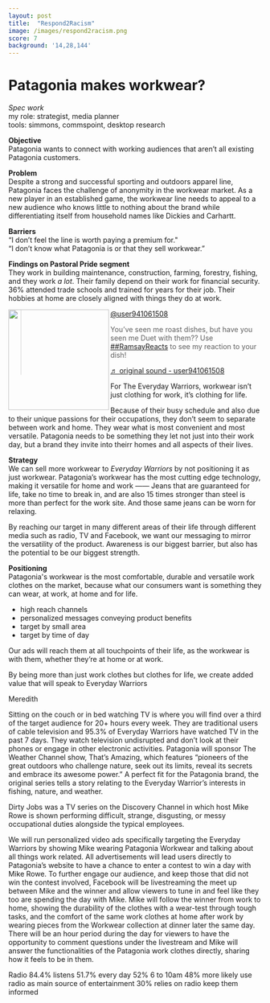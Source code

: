 ```yaml
---
layout: post
title:  "Respond2Racism"
image: /images/respond2racism.png
score: 7
background: '14,28,144'
---
```


# Patagonia makes workwear?
_Spec work_  
my role: strategist, media planner  
tools: simmons, commspoint, desktop research


__Objective__  
Patagonia wants to connect with working audiences that aren’t all existing Patagonia customers.

__Problem__  
Despite a strong and successful sporting and outdoors apparel line, Patagonia faces the challenge of anonymity in the workwear market. As a new player in an established game, the workwear line needs to appeal to a new audience who knows little to nothing about the brand while differentiating itself from household names like Dickies and Carhartt.

__Barriers__  
“I don’t feel the line is worth paying a premium for."  
“I don’t know what Patagonia is or that they sell workwear.”

__Findings on Pastoral Pride segment__  
They work in building maintenance, construction, farming, forestry, fishing, and they work *a lot*.
Their family depend on their work for financial security.
36% attended trade schools and trained for years for their job.
Their hobbies at home are closely aligned with things they do at work.


<img align="left" width="auto" height="200" src="/images/patagonia.png">

<blockquote class="tiktok-embed" cite="https://www.tiktok.com/@user941061508/video/6854781032428752133" data-video-id="6854781032428752133" style="max-width: auto;min-width: 325px;" > <section> <a target="_blank" title="@user941061508" href="https://www.tiktok.com/@user941061508">@user941061508</a> <p>You’ve seen me roast dishes, but have you seen me Duet with them?? Use <a title="RamsayReacts" target="_blank" href="https://www.tiktok.com/tag/RamsayReacts">##RamsayReacts</a> to see my reaction to your dish!</p> <a target="_blank" title="♬ original sound - user941061508" href="https://www.tiktok.com/music/original-sound-6854781109314669317">♬ original sound - user941061508</a> </section> </blockquote> <script async src="https://www.tiktok.com/embed.js"></script>
For 
The Everyday Warriors, 
workwear isn’t just clothing for work, it’s clothing for life.

Because of their busy schedule and also due to their unique passions for their occupations, they don’t seem to separate between work and home. They wear what is most convenient and most versatile. Patagonia needs to be something they let not just into their work day, but a brand they invite into theirr homes and all aspects of their lives.

__Strategy__  
We can sell more workwear to *Everyday Warriors* by not positioning it as just workwear. 
Patagonia’s workwear has the most cutting edge technology, making it versatile for home and work —— Jeans that are guaranteed for life, take no time to break in, and are also 15 times stronger than steel is more than perfect for the work site. And those same jeans can be worn for relaxing.

By reaching our target in many different areas of their life through different media such as radio, TV and Facebook, we want our messaging to mirror the versatility of the product. 
Awareness is our biggest barrier, but also has the potential to be our biggest strength.

__Positioning__  
Patagonia's workwear is the most comfortable, durable and versatile work clothes on the market, because what our consumers want is something they can wear, at work, at home and for life.



- high reach channels 
- personalized messages conveying product benefits
- target by small area
- target by time of day 

Our ads will reach them at all touchpoints of their life, as the workwear is with them, whether they’re at home or at work.

By being more than just work clothes but clothes for life, we create added value that will speak to Everyday Warriors 

Meredith 

Sitting on the couch or in bed watching TV is where you will find over a third of the target audience for 20+ hours every week. They are traditional users of cable television and 95.3% of Everyday Warriors have watched TV in the past 7 days. They watch television undisrupted and don’t look at their phones or engage in other electronic activities. 
Patagonia will sponsor The Weather Channel show, That’s Amazing, which features “pioneers of the great outdoors who challenge nature, seek out its limits, reveal its secrets and embrace its awesome power.” A perfect fit for the Patagonia brand, the original series tells a story relating to the Everyday Warrior’s interests in fishing, nature, and weather. 


Dirty Jobs was a TV series on the Discovery Channel in which host Mike Rowe is shown performing difficult, strange, disgusting, or messy occupational duties alongside the typical employees.

We will  run personalized video ads specifically targeting the Everyday Warriors by showing Mike wearing Patagonia Workwear and talking about all things work related. All advertisements will lead users directly to Patagonia’s website to have a chance to enter a contest to win a day with Mike Rowe. To further engage our audience, and keep those that did not win the contest involved, Facebook will be livestreaming the meet up between Mike and the winner and allow viewers to tune in and feel like they too are spending the day with Mike. Mike will follow the winner from work to home, showing the durability of the clothes with a wear-test through tough tasks, and the comfort of the same work clothes at home after work by wearing pieces from the Workwear collection at dinner later the same day. There will be an hour period during the day for viewers to have the opportunity to comment questions under the livestream and Mike will answer the functionalities of the Patagonia work clothes directly, sharing how it feels to be in them.


Radio
84.4% listens
51.7% every day 
52% 6 to 10am 
48% more likely use radio as main source of entertainment 
30% relies on radio keep them informed



